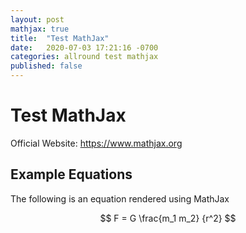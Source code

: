 ```yaml
---
layout: post
mathjax: true
title:  "Test MathJax"
date:   2020-07-03 17:21:16 -0700
categories: allround test mathjax
published: false
---
```


# Test MathJax

Official Website: https://www.mathjax.org

## Example Equations

The following is an equation rendered using MathJax

$$ F = G \frac{m_1 m_2} {r^2} $$

